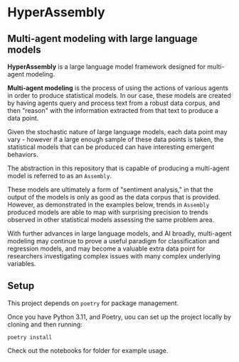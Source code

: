 # HyperAssembly
## Multi-agent modeling with large language models

**HyperAssembly** is a large language model framework designed for multi-agent modeling.

**Multi-agent modeling** is the process of using the actions of various agents in order to
produce statistical models. In our case, these models are created by having agents query and process text
from a robust data corpus, and then "reason" with the information extracted from that text to
produce a data point.

Given the stochastic nature of large language models, each data point may vary - however if a large
enough sample of these data points is taken, the statistical models that can be produced can have
interesting emergent behaviors. 

The abstraction in this repository that is capable of producing a multi-agent model is referred to as an `Assembly`.

These models are ultimately a form of "sentiment analysis," in that the output of the models is only
as good as the data corpus that is provided. However, as demonstrated in the examples below, trends in `Assembly`
produced models are able to map with surprising precision to trends observed in other statistical models assessing
the same problem area.

With further advances in large language models, and AI broadly, multi-agent modeling may continue to prove a useful
paradigm for classification and regression models, and may become a valuable extra data point for researchers investigating
complex issues with many complex underlying variables.

## Setup

This project depends on `poetry` for package management. 

Once you have Python 3.11, and Poetry, uou can set up the project locally by cloning and then running:

```
poetry install
```

Check out the notebooks for folder for example usage.